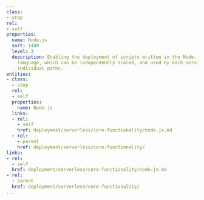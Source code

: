 ```yaml
---
class:
- stop
rel:
- self
properties:
  name: Node.js
  sort: 1449
  level: 3
  description: Enabling the deployment of scripts written in the Node.js programming
    language, which can be independently scaled, and used by each service, and its
    individual paths.
entities:
- class:
  - stop
  rel:
  - self
  properties:
    name: Node.js
  links:
  - rel:
    - self
    href: deployment/serverless/core-functionality/node.js.md
  - rel:
    - parent
    href: deployment/serverless/core-functionality/
links:
- rel:
  - self
  href: deployment/serverless/core-functionality/node.js.md
- rel:
  - parent
  href: deployment/serverless/core-functionality/
...
```

